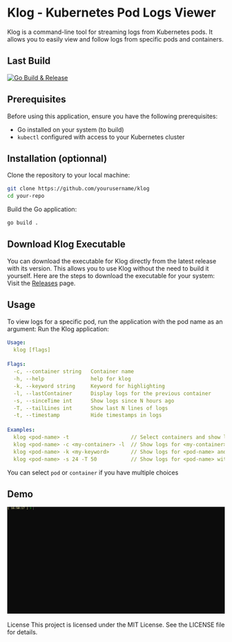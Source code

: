 # Klog - Kubernetes Pod Logs Viewer
Klog is a command-line tool for streaming logs from Kubernetes pods. It allows you to easily view and follow logs from specific pods and containers.

## Last Build
[![Go Build & Release](https://github.com/VegaCorporoptions/klog/actions/workflows/go.yml/badge.svg?branch=main)](https://github.com/VegaCorporoptions/klog/actions/workflows/go.yml)

## Prerequisites

Before using this application, ensure you have the following prerequisites:

- Go installed on your system (to build)
- `kubectl` configured with access to your Kubernetes cluster

## Installation (optionnal)
Clone the repository to your local machine:

```bash
git clone https://github.com/yourusername/klog
cd your-repo
```

Build the Go application:
```bash
go build .
```

## Download Klog Executable
You can download the executable for Klog directly from the latest release with its version. This allows you to use Klog without the need to build it yourself. Here are the steps to download the executable for your system:
Visit the [Releases](https://github.com/VegaCorporoptions/Klog/releases/latest) page.

## Usage
To view logs for a specific pod, run the application with the pod name as an argument:
Run the Klog application:
```yaml
Usage:
  klog [flags]

Flags:
  -c, --container string   Container name
  -h, --help               help for klog
  -k, --keyword string     Keyword for highlighting
  -l, --lastContainer      Display logs for the previous container
  -s, --sinceTime int      Show logs since N hours ago
  -T, --tailLines int      Show last N lines of logs
  -t, --timestamp          Hide timestamps in logs

Examples:
  klog <pod-name> -t                    // Select containers and show logs for <pod-name> without timestamp
  klog <pod-name> -c <my-container> -l  // Show logs for <my-container> in <pod-name> for last container
  klog <pod-name> -k <my-keyword>       // Show logs for <pod-name> and color the <my-keyword> in line
  klog <pod-name> -s 24 -T 50           // Show logs for <pod-name> with sinceTime 24 hours and last 50 tailLines
```
You can select `pod` or `container` if you have multiple choices

## Demo
![klog.gif](klog.gif)

License
This project is licensed under the MIT License. See the LICENSE file for details.
